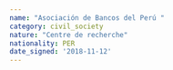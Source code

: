 ```yaml
---
name: "Asociación de Bancos del Perú "
category: civil_society
nature: "Centre de recherche"
nationality: PER
date_signed: '2018-11-12'
---
```

    
